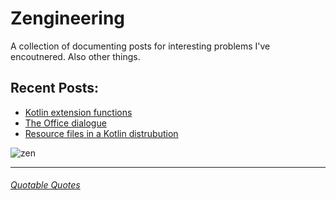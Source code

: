# Zengineering

A collection of documenting posts for interesting problems I've encoutnered.
Also other things.

## Recent Posts:
- [Kotlin extension functions](_posts/2018-06-05-kotlin-extension-functions.md)
- [The Office dialogue](_posts/2018-06-04-the-office-dialogue.md)
- [Resource files in a Kotlin distrubution](_posts/2018-05-01-resource-files-in-kotlin-distribution.md)

![zen](https://images.pexels.com/photos/301614/pexels-photo-301614.jpeg?auto=compress&cs=tinysrgb&dpr=2&h=750&w=1260)
___

###### [Quotable Quotes](quotes.md)
